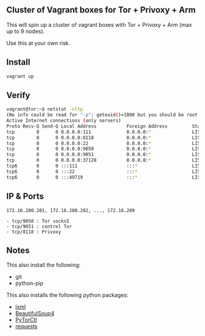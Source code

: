 ## Cluster of Vagrant boxes for Tor + Privoxy + Arm

This will spin up a cluster of vagrant boxes with Tor + Privoxy + Arm (max up to 9 nodes).

Use this at your own risk.

## Install

```bash
vagrant up
```

## Verify

```bash
vagrant@tor:~$ netstat -nltp
(No info could be read for "-p": geteuid()=1000 but you should be root.)
Active Internet connections (only servers)
Proto Recv-Q Send-Q Local Address           Foreign Address         State       PID/Program name
tcp        0      0 0.0.0.0:111             0.0.0.0:*               LISTEN      -
tcp        0      0 0.0.0.0:8118            0.0.0.0:*               LISTEN      -
tcp        0      0 0.0.0.0:22              0.0.0.0:*               LISTEN      -
tcp        0      0 0.0.0.0:9050            0.0.0.0:*               LISTEN      -
tcp        0      0 0.0.0.0:9051            0.0.0.0:*               LISTEN      -
tcp        0      0 0.0.0.0:37128           0.0.0.0:*               LISTEN      -
tcp6       0      0 :::111                  :::*                    LISTEN      -
tcp6       0      0 :::22                   :::*                    LISTEN      -
tcp6       0      0 :::49719                :::*                    LISTEN      -
```

## IP & Ports

```
172.16.200.201, 172.16.200.202, ..., 172.16.209
```

```
- tcp/9050 : Tor socks5
- tcp/9051 : control Tor
- tcp/8118 : Privoxy

```


## Notes

This also install the following:

- git
- python-pip

This also installs the following python packages:

- [lxml](http://lxml.de/)
- [BeautifulSoup4](http://www.crummy.com/software/BeautifulSoup/)
- [PyTorCtl](https://github.com/aaronsw/pytorctl)
- [requests](http://docs.python-requests.org/en/latest/)